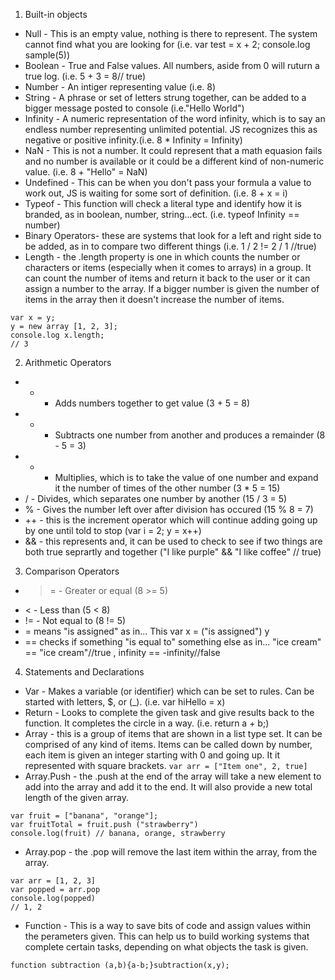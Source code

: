 1. Built-in objects
  * Null -  This is an empty value, nothing is there to represent. The system cannot find what you are looking for (i.e. var test = x + 2; console.log sample(5))
  * Boolean - True and False values. All numbers, aside from 0 will ruturn a true log. (i.e. 5 + 3 = 8// true) 
  * Number - An intiger representing value (i.e. 8)
  * String - A phrase or set of letters strung together, can be added to a bigger message posted to console (i.e."Hello World")
  * Infinity - A numeric representation of the word infinity, which is to say an endless number representing unlimited   potential. JS recognizes this as negative or positive infinity.(i.e. 8 * Infinity = Infinity)
  * NaN - This is not a number. It could represent that a math equasion fails and no number is available or it could be a different kind of non-numeric value. (i.e. 8 + "Hello" = NaN)
  * Undefined - This can be when you don't pass your formula a value to work out, JS is waiting for some sort of definition. (i.e. 8 + x = i)
  * Typeof - This function will check a literal type and identify how it is branded, as in boolean, number, string...ect. (i.e. typeof Infinity == number)
  * Binary Operators- these are systems that look for a left and right side to be added, as in to compare two different things (i.e. 1 / 2 != 2 / 1 //true)
  * Length - the .length property is one in which counts the number or characters or items (especially when it comes to arrays) in a group. It can count the number of items and return it back to the user or it can assign a number to the array. If a bigger number is given the number of items in the array then it doesn't increase the number of items. 
 ````
var x = y;
y = new array [1, 2, 3];
console.log x.length;
// 3
````
2. Arithmetic Operators
  * + - Adds numbers together to get value (3 + 5 = 8)
  * - - Subtracts one number from another and produces a remainder (8 - 5 = 3)
  * * - Multiplies, which is to take the value of one number and expand it the number of times of the other number (3 * 5 = 15)
  * / - Divides, which separates one number by another (15 / 3 = 5)
  * % - Gives the number left over after division has occured (15 % 8 = 7)
  * ++ - this is the increment operator which will continue adding going up by one until told to stop (var i = 2; y = x++)
  * && - this represents and, it can be used to check to see if two things are both true seprartly and together ("I like purple" && "I like coffee" // true)
3. Comparison Operators
  * >= - Greater or equal (8 >= 5)
  * < - Less than (5 < 8)
  * != - Not equal to (8 != 5)
  * = means "is assigned" as in... This var x = ("is assigned") y
  * == checks if something "is equal to" something else as in... "ice cream" == "ice cream"//true , infinity == -infinity//false
4. Statements and Declarations
  *  Var - Makes a variable (or identifier) which can be set to rules. Can be started with letters, $, or (_). (i.e. var hiHello = x)
  *  Return - Looks to complete the given task and give results back to the function. It completes the circle in a way. (i.e. return a + b;)
  *  Array - this is a group of items that are shown in a list type set. It can be comprised of any kind of items. Items can be called down by number, each item is given an integer starting with 0 and going up. It it represented with square brackets. 
  ````var arr = ["Item one", 2, true]````
  * Array.Push - the .push at the end of the array will take a new element to add into the array and add it to the end. It will also provide a new total length of the given array. 
 ````
var fruit = ["banana", "orange"];
var fruitTotal = fruit.push ("strawberry")
console.log(fruit) // banana, orange, strawberry
````
  * Array.pop - the .pop will remove the last item within the array, from the array. 
````
var arr = [1, 2, 3]
var popped = arr.pop 
console.log(popped)
// 1, 2
````
  *  Function - This is a way to save bits of code and assign values within the perameters given. This can help us to build working systems that complete certain tasks, depending on what objects the task is given. 

````function subtraction (a,b){a-b;}subtraction(x,y);````
  
